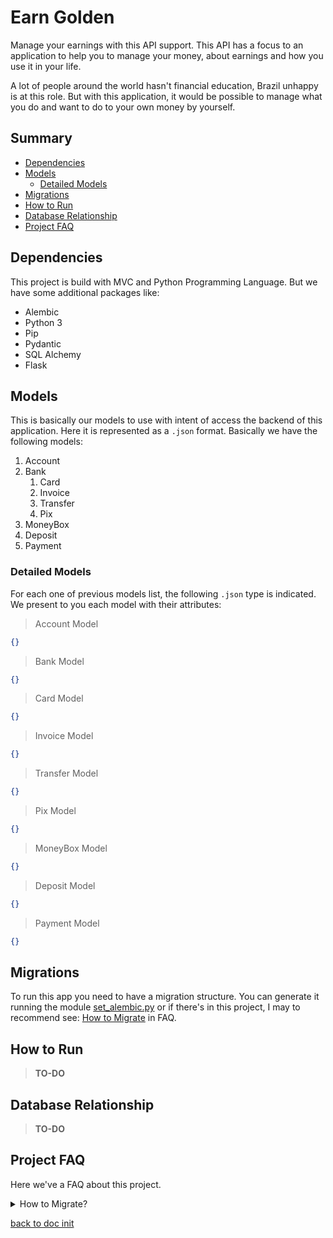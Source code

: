 # Earn Golden
Manage your earnings with this API support. This API has a focus to an application to help you to manage
your money, about earnings and how you use it in your life.

A lot of people around the world hasn't financial education, Brazil unhappy is at this role. But with
this application, it would be possible to manage what you do and want to do to your own money by
yourself.

## Summary
- [Dependencies](#dependencies)
- [Models](#models)
  - [Detailed Models](#detailed-models)
- [Migrations]()
- [How to Run](#how-to-run)
- [Database Relationship](#database-relationship)
- [Project FAQ](#project-faq)

## Dependencies
This project is build with MVC and Python Programming Language. But we have some additional packages like:

- Alembic
- Python 3
- Pip
- Pydantic
- SQL Alchemy
- Flask

## Models
This is basically our models to use with intent of access the backend of this application. Here it
is represented as a `.json` format. Basically we have the following models:

1. Account
2. Bank
   1. Card
   2. Invoice
   3. Transfer
   4. Pix
3. MoneyBox
4. Deposit
5. Payment

### Detailed Models
For each one of previous models list, the following `.json` type is indicated. We present to you
each model with their attributes:
> Account Model
```json
{}
```
> Bank Model
```json
{}
```
> Card Model
```json
{}
```
> Invoice Model
```json
{}
```
> Transfer Model
```json
{}
```
> Pix Model
```json
{}
```
> MoneyBox Model
```json
{}
```
> Deposit Model
```json
{}
```
> Payment Model
```json
{}
```

## Migrations
To run this app you need to have a migration structure. You can generate
it running the module [set_alembic.py](set_alembic.py) or if there's
in this project, I may to recommend see: [How to Migrate](#migrations)
in FAQ.

## How to Run
> **TO-DO**

## Database Relationship
> **TO-DO**

## Project FAQ
Here we've a FAQ about this project.

<details id="migrations">
    <summary>
        How to Migrate?
    </summary>
    <ul>
        <caption>Creating A Migration:</caption>
        <li><code>alembic revision --autogenerate "migration_phrase"</code></li>
        <caption>Running a Migration:</caption>
        <li><code>alembic upgrade head</code></li>
        <caption>You can swap to a version:</caption>
        <li><code>alembic upgrade 73d4b45005c5</code></li>
    </ul>
</details>

[back to doc init](#earn-golden)
